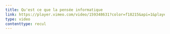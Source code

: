 ```yaml
---
title: Qu'est ce que la pensée informatique
link: https://player.vimeo.com/video/159348631?color=f18215&api=1&player_id=video_Player_0
type: video
contenttype: recul
---
```

